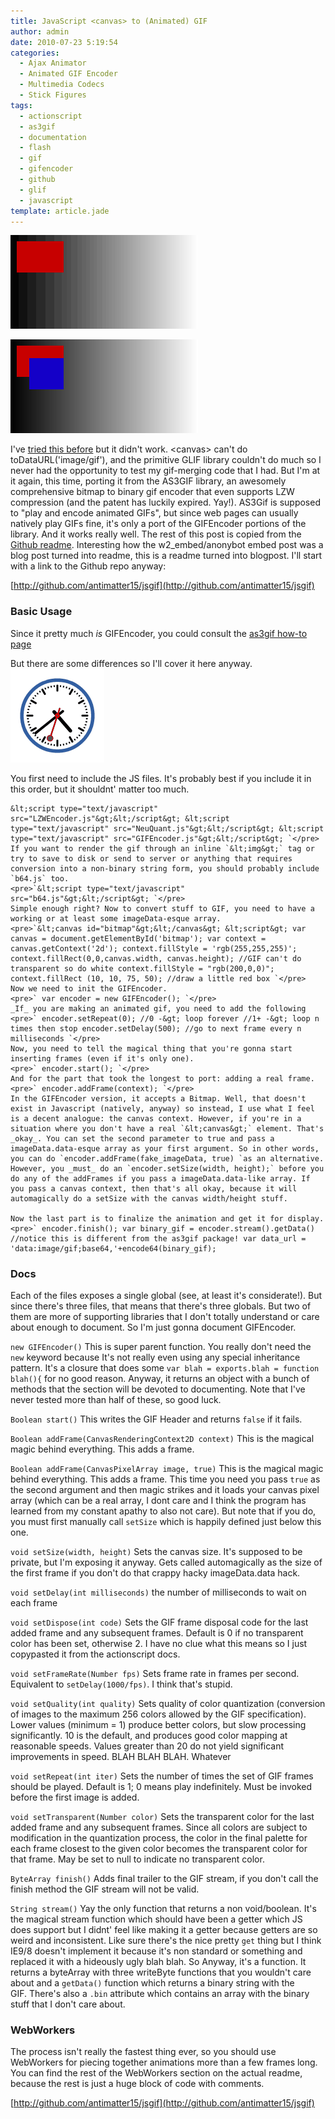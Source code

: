 ```yaml
---
title: JavaScript <canvas> to (Animated) GIF
author: admin
date: 2010-07-23 5:19:54
categories:
  - Ajax Animator
  - Animated GIF Encoder
  - Multimedia Codecs
  - Stick Figures
tags: 
  - actionscript
  - as3gif
  - documentation
  - flash
  - gif
  - gifencoder
  - github
  - glif
  - javascript
template: article.jade
---
```


![This is the GIF which was generated from the canvas.](converted_animation.gif)

![This is the raw canvas element saved as a non-animated PNG](raw_canvas.png)

I've [tried this before](2009/08/webworkers-canvas-glif-gifencoder-client-side-animated-gif-generation/) but it didn't work. &lt;canvas&gt; can't do toDataURL('image/gif'), and the primitive GLIF library couldn't do much so I never had the opportunity to test my gif-merging code that I had. But I'm at it again, this time, porting it from the AS3GIF library, an awesomely comprehensive bitmap to binary gif encoder that even supports LZW compression (and the patent has luckily expired. Yay!). AS3Gif is supposed to "play and encode animated GIFs", but since web pages can usually natively play GIFs fine, it's only a port of the GIFEncoder portions of the library. And it works really well. The rest of this post is copied from the[ Github readme](http://github.com/antimatter15/jsgif). Interesting how the w2_embed/anonybot embed post was a blog post turned into readme, this is a readme turned into blogpost. I'll start with a link to the Github repo anyway:

[http://github.com/antimatter15/jsgif](http://github.com/antimatter15/jsgif)

### Basic Usage

Since it pretty much _is_ GIFEncoder, you could consult the [as3gif how-to page](http://code.google.com/p/as3gif/wiki/How_to_use#The_GIFEncoder)

But there are some differences so I'll cover it here anyway.![This is the GIF which was generated from the canvas.](clock.gif)

You first need to include the JS files. It's probably best if you include it in this order, but it shouldnt' matter too much.

    &lt;script type="text/javascript" src="LZWEncoder.js"&gt;&lt;/script&gt; &lt;script type="text/javascript" src="NeuQuant.js"&gt;&lt;/script&gt; &lt;script type="text/javascript" src="GIFEncoder.js"&gt;&lt;/script&gt; `</pre>
    If you want to render the gif through an inline `&lt;img&gt;` tag or try to save to disk or send to server or anything that requires
    conversion into a non-binary string form, you should probably include `b64.js` too.
    <pre>`&lt;script type="text/javascript" src="b64.js"&gt;&lt;/script&gt; `</pre>
    Simple enough right? Now to convert stuff to GIF, you need to have a working or at least some imageData-esque array.
    <pre>`&lt;canvas id="bitmap"&gt;&lt;/canvas&gt; &lt;script&gt; var canvas = document.getElementById('bitmap'); var context = canvas.getContext('2d'); context.fillStyle = 'rgb(255,255,255)'; context.fillRect(0,0,canvas.width, canvas.height); //GIF can't do transparent so do white context.fillStyle = "rgb(200,0,0)"; context.fillRect (10, 10, 75, 50); //draw a little red box `</pre>
    Now we need to init the GIFEncoder.
    <pre>` var encoder = new GIFEncoder(); `</pre>
    _If_ you are making an animated gif, you need to add the following
    <pre>` encoder.setRepeat(0); //0 -&gt; loop forever //1+ -&gt; loop n times then stop encoder.setDelay(500); //go to next frame every n milliseconds `</pre>
    Now, you need to tell the magical thing that you're gonna start inserting frames (even if it's only one).
    <pre>` encoder.start(); `</pre>
    And for the part that took the longest to port: adding a real frame.
    <pre>` encoder.addFrame(context); `</pre>
    In the GIFEncoder version, it accepts a Bitmap. Well, that doesn't exist in Javascript (natively, anyway) so instead, I use what I feel is a decent analogue: the canvas context. However, if you're in a situation where you don't have a real `&lt;canvas&gt;` element. That's _okay_. You can set the second parameter to true and pass a imageData.data-esque array as your first argument. So in other words, you can do `encoder.addFrame(fake_imageData, true) `as an alternative. However, you _must_ do an `encoder.setSize(width, height);` before you do any of the addFrames if you pass a imageData.data-like array. If you pass a canvas context, then that's all okay, because it will automagically do a setSize with the canvas width/height stuff.

    Now the last part is to finalize the animation and get it for display.
    <pre>` encoder.finish(); var binary_gif = encoder.stream().getData() //notice this is different from the as3gif package! var data_url = 'data:image/gif;base64,'+encode64(binary_gif); 

### Docs

Each of the files exposes a single global (see, at least it's considerate!). But since there's three files, that means that there's three globals. But two of them are more of supporting libraries that I don't totally understand or care about enough to document. So I'm just gonna document GIFEncoder.

`new GIFEncoder()` This is super parent function. You really don't need the `new` keyword because It's not really even using any special inheritance pattern. It's a closure that does some `var blah = exports.blah = function blah(){` for no good reason. Anyway, it returns an object with a bunch of methods that the section will be devoted to documenting. Note that I've never tested more than half of these, so good luck.

`Boolean start()` This writes the GIF Header and returns `false` if it fails.

`Boolean addFrame(CanvasRenderingContext2D context)` This is the magical magic behind everything. This adds a frame.

`Boolean addFrame(CanvasPixelArray image, true)` This is the magical magic behind everything. This adds a frame. This time you need
you pass `true` as the second argument and then magic strikes and it loads your canvas pixel array (which can be a real array, I dont care and I think the program has learned from my constant apathy to also not care). But note that if you do, you must first manually call
`setSize` which is happily defined just below this one.

`void setSize(width, height)` Sets the canvas size. It's supposed to be private, but I'm exposing it anyway. Gets called automagically as the size of the first frame if you don't do that crappy hacky imageData.data hack.

`void setDelay(int milliseconds)` the number of milliseconds to wait on each frame

`void setDispose(int code)` Sets the GIF frame disposal code for the last added frame and any subsequent frames. Default is 0 if no transparent color has been set, otherwise 2\. I have no clue what this means so I just copypasted
it from the actionscript docs.

`void setFrameRate(Number fps)` Sets frame rate in frames per second. Equivalent to `setDelay(1000/fps)`. I think that's stupid.

`void setQuality(int quality)` Sets quality of color quantization (conversion of images to the maximum 256 colors allowed by the GIF specification). Lower values (minimum = 1) produce better colors, but slow processing significantly. 10 is the default, and produces good color mapping at reasonable speeds. Values greater than 20 do not yield significant improvements in speed. BLAH BLAH BLAH. Whatever

`void setRepeat(int iter)` Sets the number of times the set of GIF frames should be played. Default is 1; 0 means play indefinitely. Must be invoked before the first image is added.

`void setTransparent(Number color)` Sets the transparent color for the last added frame and any subsequent frames. Since all colors are subject to modification in the quantization process, the color in the final palette for each frame closest to the given color becomes the transparent color for that frame. May be set to null to indicate no transparent color.

`ByteArray finish()` Adds final trailer to the GIF stream, if you don't call the finish method the GIF stream will not be valid.

`String stream()` Yay the only function that returns a non void/boolean. It's the magical stream function which should have been a getter which JS does support but I didnt' feel like making it a getter because getters are so weird and inconsistent. Like sure there's the nice pretty `get` thing but I think IE9/8 doesn't implement it because it's non standard or something and replaced it with a hideously ugly blah blah. So Anyway, it's a function. It returns a byteArray with three writeByte functions that you wouldn't care about and a `getData()` function which returns a binary string with the GIF. There's also a `.bin` attribute which contains an array with the binary stuff that I don't care about.

### WebWorkers

The process isn't really the fastest thing ever, so you should use WebWorkers for piecing together animations more than a few frames long. You can find the rest of the WebWorkers section on the actual readme, because the rest is just a huge block of code with comments.

[http://github.com/antimatter15/jsgif](http://github.com/antimatter15/jsgif)
